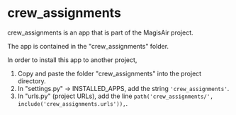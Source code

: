 # crew_assignments
crew_assignments is an app that is part of the MagisAir project.

The app is contained in the "crew_assignments" folder.

In order to install this app to another project,
1. Copy and paste the folder "crew_assignments" into the project directory.
2. In "settings.py" -> INSTALLED_APPS, add the string `'crew_assignments'`.
3. In "urls.py" (project URLs), add the line `path('crew_assignments/', include('crew_assignments.urls')),`.
